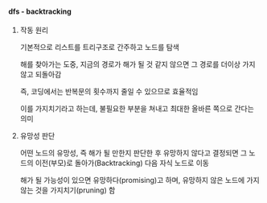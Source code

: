 #### dfs - backtracking

1. 작동 원리

    기본적으로 리스트를 트리구조로 간주하고 노드를 탐색

    해를 찾아가는 도중, 지금의 경로가 해가 될 것 같지 않으면 그 경로를 더이상 가지 않고 되돌아감

    즉, 코딩에서는 반복문의 횟수까지 줄일 수 있으므로 효율적임

    이를 가지치기라고 하는데, 불필요한 부분을 쳐내고 최대한 올바른 쪽으로 간다는 의미

2. 유망성 판단

    어떤 노드의 유망성, 즉 해가 될 만한지 판단한 후 유망하지 않다고 결정되면 그 노드의 이전(부모)로 돌아가(Backtracking) 다음 자식 노드로 이동

    해가 될 가능성이 있으면 유망하다(promising)고 하며, 유망하지 않은 노드에 가지 않는 것을 가지치기(pruning) 함